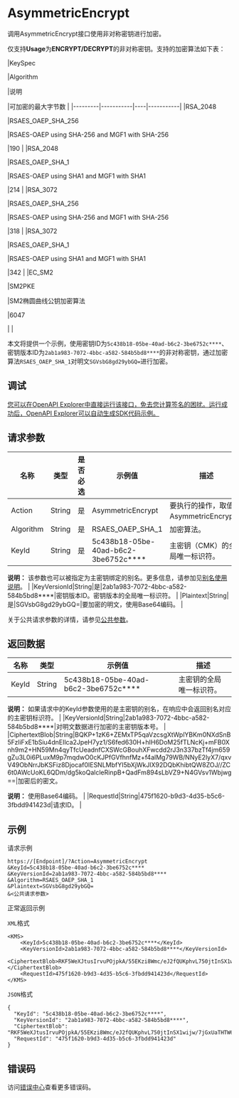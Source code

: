 # AsymmetricEncrypt

调用AsymmetricEncrypt接口使用非对称密钥进行加密。

仅支持**Usage**为**ENCRYPT/DECRYPT**的非对称密钥。支持的加密算法如下表：

|KeySpec

|Algorithm

|说明

|可加密的最大字节数 |
|---------|-----------|----|-----------|
|RSA\_2048

|RSAES\_OAEP\_SHA\_256

|RSAES-OAEP using SHA-256 and MGF1 with SHA-256

|190 |
|RSA\_2048

|RSAES\_OAEP\_SHA\_1

|RSAES-OAEP using SHA1 and MGF1 with SHA1

|214 |
|RSA\_3072

|RSAES\_OAEP\_SHA\_256

|RSAES-OAEP using SHA-256 and MGF1 with SHA-256

|318 |
|RSA\_3072

|RSAES\_OAEP\_SHA\_1

|RSAES-OAEP using SHA1 and MGF1 with SHA1

|342 |
|EC\_SM2

|SM2PKE

|SM2椭圆曲线公钥加密算法

|6047

| |

本文将提供一个示例，使用密钥ID为`5c438b18-05be-40ad-b6c2-3be6752c****`、密钥版本ID为`2ab1a983-7072-4bbc-a582-584b5bd8****`的非对称密钥，通过加密算法`RSAES_OAEP_SHA_1`对明文`SGVsbG8gd29ybGQ=`进行加密。

## 调试

[您可以在OpenAPI Explorer中直接运行该接口，免去您计算签名的困扰。运行成功后，OpenAPI Explorer可以自动生成SDK代码示例。](https://api.aliyun.com/#product=Kms&api=AsymmetricEncrypt&type=RPC&version=2016-01-20)

## 请求参数

|名称|类型|是否必选|示例值|描述|
|--|--|----|---|--|
|Action|String|是|AsymmetricEncrypt|要执行的操作，取值：AsymmetricEncrypt。 |
|Algorithm|String|是|RSAES\_OAEP\_SHA\_1|加密算法。 |
|KeyId|String|是|5c438b18-05be-40ad-b6c2-3be6752c\*\*\*\*|主密钥（CMK）的全局唯一标识符。

 **说明：** 该参数也可以被指定为主密钥绑定的别名。更多信息，请参加见[别名使用说明](~~68522~~)。 |
|KeyVersionId|String|是|2ab1a983-7072-4bbc-a582-584b5bd8\*\*\*\*|密钥版本ID。密钥版本的全局唯一标识符。 |
|Plaintext|String|是|SGVsbG8gd29ybGQ=|要加密的明文，使用Base64编码。 |

关于公共请求参数的详情，请参见[公共参数](~~69007~~)。

## 返回数据

|名称|类型|示例值|描述|
|--|--|---|--|
|KeyId|String|5c438b18-05be-40ad-b6c2-3be6752c\*\*\*\*|主密钥的全局唯一标识符。

 **说明：** 如果请求中的KeyId参数使用的是主密钥的别名，在响应中会返回别名对应的主密钥标识符。 |
|KeyVersionId|String|2ab1a983-7072-4bbc-a582-584b5bd8\*\*\*\*|对明文数据进行加密的主密钥版本号。 |
|CiphertextBlob|String|BQKP+1zK6+ZEMxTP5qaVzcsgXtWplYBKm0NXdSnB5FzliFxE1bSiu4dnEIlca2JpeH7yz1/S6fed630H+hIH6DoM25fTLNcKj+mFB0Xnh9m2+HN59Mn4qyTfcUeadnfCXSWcGBouhXFwcdd2rJ3n337bzTf4jm659gZu3L0i6PLuxM9p7mqdwO0cKJPfGVfhnfMz+f4alMg79WB/NNyE2lyX7/qxvV49ObNrrJbKSFiz8Djocaf0IESNLMbfYI5bXjWkJlX92DQbKhibtQW8ZOJ//ZC6t0AWcUoKL6QDm/dg5koQalcleRinpB+QadFm894sLbVZ9+N4GVsv1Wbjwg==|加密后的密文。

 **说明：** 使用Base64编码。 |
|RequestId|String|475f1620-b9d3-4d35-b5c6-3fbdd941423d|请求ID。 |

## 示例

请求示例

```
https://[Endpoint]/?Action=AsymmetricEncrypt
&KeyId=5c438b18-05be-40ad-b6c2-3be6752c****
&KeyVersionId=2ab1a983-7072-4bbc-a582-584b5bd8****
&Algorithm=RSAES_OAEP_SHA_1
&Plaintext=SGVsbG8gd29ybGQ=
&<公共请求参数>
```

正常返回示例

`XML`格式

```
<KMS>
    <KeyId>5c438b18-05be-40ad-b6c2-3be6752c****</KeyId>
    <KeyVersionId>2ab1a983-7072-4bbc-a582-584b5bd8****</KeyVersionId>
    <CiphertextBlob>RKF5WeXJtusIrvuPOjpkA/55EKzi8Wmc/eJ2fQUKphvL750jtInSX1wijw/7jGxUaTHTW6tgIJl2ReN1aI1/wxqGxdzScwsMHxCBncnzQsZF+Fi4UFpI9pr4A1wc2u5Ngwyx9uA4K/kJ5bkS4NvmanxssAPZfSfbJSrAWlCP11tS0Cd54tQVGj4XK9tP9bJDKzKis1NClsOXZtNPX88kUqr3LkgFCsD07IwiePAfI2tn2fzeisje1Q7/d6VkF48c3ZE0DAmnLRujt3yRRGDaKUkI6SUDjuKD4yqBUX15/DKfJtya+JIPQGiO2IEPlhL7+NMT17U0tKtK5ZPNEwxfZw==</CiphertextBlob>
    <RequestId>475f1620-b9d3-4d35-b5c6-3fbdd941423d</RequestId>
</KMS>
```

`JSON`格式

```
{
  "KeyId": "5c438b18-05be-40ad-b6c2-3be6752c****",
  "KeyVersionId": "2ab1a983-7072-4bbc-a582-584b5bd8****",
  "CiphertextBlob": "RKF5WeXJtusIrvuPOjpkA/55EKzi8Wmc/eJ2fQUKphvL750jtInSX1wijw/7jGxUaTHTW6tgIJl2ReN1aI1/wxqGxdzScwsMHxCBncnzQsZF+Fi4UFpI9pr4A1wc2u5Ngwyx9uA4K/kJ5bkS4NvmanxssAPZfSfbJSrAWlCP11tS0Cd54tQVGj4XK9tP9bJDKzKis1NClsOXZtNPX88kUqr3LkgFCsD07IwiePAfI2tn2fzeisje1Q7/d6VkF48c3ZE0DAmnLRujt3yRRGDaKUkI6SUDjuKD4yqBUX15/DKfJtya+JIPQGiO2IEPlhL7+NMT17U0tKtK5ZPNEwxfZw==",
  "RequestId": "475f1620-b9d3-4d35-b5c6-3fbdd941423d"
}
```

## 错误码

访问[错误中心](https://error-center.alibabacloud.com/status/product/Kms)查看更多错误码。

